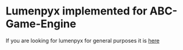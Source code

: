 # Lumenpyx implemented for ABC-Game-Engine
If you are looking for lumenpyx for general purposes it is [here](https://github.com/ABC-Engine/lumenpyx)
